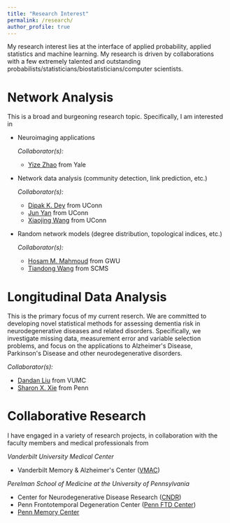 ```yaml
---
title: "Research Interest"
permalink: /research/
author_profile: true
---
```

My research interest lies at the interface of applied probability, applied statistics and machine learning. My research is driven by collaborations with a few extremely talented and outstanding probabilists/statisticians/biostatisticians/computer scientists.

Network Analysis
====================
This is a broad and burgeoning research topic. Specifically, I am interested in
* Neuroimaging applications

  *Collaborator(s):* 
  * [Yize Zhao](https://ysph.yale.edu/profile/yize-zhao/) from Yale

* Network data analysis (community detection, link prediction, etc.)

  *Collaborator(s):* 
  * [Dipak K. Dey](http://merlot.stat.uconn.edu/~dey/) from UConn
  * [Jun Yan](http://merlot.stat.uconn.edu/~jyan/) from UConn
  * [Xiaojing Wang](https://xiaojing-wang.uconn.edu/) from UConn

* Random network models (degree distribution, topological indices, etc.)

  *Collaborator(s):* 
  * [Hosam M. Mahmoud](https://statistics.columbian.gwu.edu/hosam-m-mahmoud) from GWU
  * [Tiandong Wang](https://scms.fudan.edu.cn/info/2672/5120.htm) from SCMS

Longitudinal Data Analysis
====================
This is the primary focus of my current reserch. We are committed to developing novel statistical methods for assessing dementia risk in neurodegenerative diseases and related disorders. Specifically, we investigate missing data, measurement error and variable selection problems, and focus on the applications to Alzheimer's Disease, Parkinson's Disease and other neurodegenerative disorders.  

*Collaborator(s):*
* [Dandan Liu](https://biostat.app.vumc.org/wiki/Main/DandanLiu) from VUMC
* [Sharon X. Xie](https://www.dbei.med.upenn.edu/bio/sharon-xiangwen-xie-phd) from Penn

Collaborative Research
====================
I have engaged in a variety of research projects, in collaboration with the faculty members and medical professionals from

*Vanderbilt University Medical Center*
* Vanderbilt Memory & Alzheimer's Center ([VMAC](https://www.vumc.org/vmac/home))

*Perelman School of Medicine at the University of Pennsylvania*
* Center for Neurodegenerative Disease Research ([CNDR](https://www.med.upenn.edu/cndr/))
* Penn Frontotemporal Degeneration Center ([Penn FTD Center](https://www.med.upenn.edu/ftd/))
* [Penn Memory Center](https://pennmemorycenter.org/)
